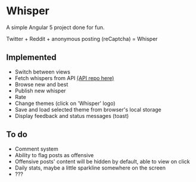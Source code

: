 # Whisper

A simple Angular 5 project done for fun.

Twitter + Reddit + anonymous posting (reCaptcha) = Whisper

## Implemented

- Switch between views
- Fetch whispers from API [(API repo here)](https://github.com/lip3k/whisper_api)
- Browse new and best
- Publish new whisper
- Rate
- Change themes (click on 'Whisper' logo)
- Save and load selected theme from browser's local storage
- Display feedback and status messages (toast)

## To do

- Comment system
- Ability to flag posts as offensive
- Offensive posts' content will be hidden by default, able to view on click
- Daily stats, maybe a little sparkline somewhere on the screen
- ???

